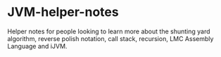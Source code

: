 # JVM-helper-notes
Helper notes for people looking to learn more about the shunting yard algorithm, reverse polish notation, call stack, recursion, LMC Assembly Language and iJVM.
